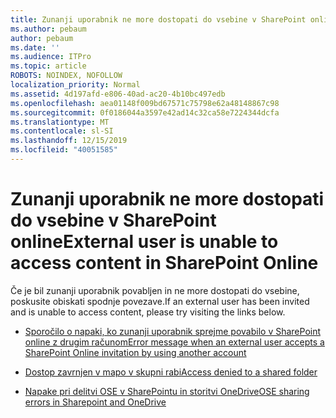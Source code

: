 ```yaml
---
title: Zunanji uporabnik ne more dostopati do vsebine v SharePoint online
ms.author: pebaum
author: pebaum
ms.date: ''
ms.audience: ITPro
ms.topic: article
ROBOTS: NOINDEX, NOFOLLOW
localization_priority: Normal
ms.assetid: 4d197afd-e806-40ad-ac20-4b10bc497edb
ms.openlocfilehash: aea01148f009bd67571c75798e62a48148867c98
ms.sourcegitcommit: 0f0186044a3597e42ad14c32ca58e7224344dcfa
ms.translationtype: MT
ms.contentlocale: sl-SI
ms.lasthandoff: 12/15/2019
ms.locfileid: "40051585"
---
```

# <a name="external-user-is-unable-to-access-content-in-sharepoint-online"></a><span data-ttu-id="b2f9a-102">Zunanji uporabnik ne more dostopati do vsebine v SharePoint online</span><span class="sxs-lookup"><span data-stu-id="b2f9a-102">External user is unable to access content in SharePoint Online</span></span>

<span data-ttu-id="b2f9a-103">Če je bil zunanji uporabnik povabljen in ne more dostopati do vsebine, poskusite obiskati spodnje povezave.</span><span class="sxs-lookup"><span data-stu-id="b2f9a-103">If an external user has been invited and is unable to access content, please try visiting the links below.</span></span>

- [<span data-ttu-id="b2f9a-104">Sporočilo o napaki, ko zunanji uporabnik sprejme povabilo v SharePoint online z drugim računom</span><span class="sxs-lookup"><span data-stu-id="b2f9a-104">Error message when an external user accepts a SharePoint Online invitation by using another account</span></span>](https://docs.microsoft.com/sharepoint/support/sharing-and-permissions/error-when-external-user-accepts-an-invitation-by-using-another-account)

- [<span data-ttu-id="b2f9a-105">Dostop zavrnjen v mapo v skupni rabi</span><span class="sxs-lookup"><span data-stu-id="b2f9a-105">Access denied to a shared folder</span></span>](https://docs.microsoft.com/sharepoint/support/sharing-and-permissions/cannot-access-shared-folder)

- [<span data-ttu-id="b2f9a-106">Napake pri delitvi OSE v SharePointu in storitvi OneDrive</span><span class="sxs-lookup"><span data-stu-id="b2f9a-106">OSE sharing errors in Sharepoint and OneDrive</span></span>](https://docs.microsoft.com/sharepoint/sharepoint-onedrive-error-message)


